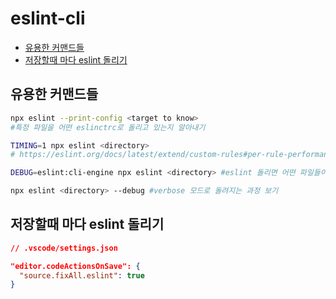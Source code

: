 # eslint-cli

<!-- START doctoc generated TOC please keep comment here to allow auto update -->
<!-- DON'T EDIT THIS SECTION, INSTEAD RE-RUN doctoc TO UPDATE -->

- [유용한 커맨드들](#%EC%9C%A0%EC%9A%A9%ED%95%9C-%EC%BB%A4%EB%A7%A8%EB%93%9C%EB%93%A4)
- [저장할때 마다 eslint 돌리기](#%EC%A0%80%EC%9E%A5%ED%95%A0%EB%95%8C-%EB%A7%88%EB%8B%A4-eslint-%EB%8F%8C%EB%A6%AC%EA%B8%B0)

<!-- END doctoc generated TOC please keep comment here to allow auto update -->

## 유용한 커맨드들

```bash
npx eslint --print-config <target to know> 
#특정 파일을 어떤 eslinctrc로 돌리고 있는지 알아내기

TIMING=1 npx eslint <directory>
# https://eslint.org/docs/latest/extend/custom-rules#per-rule-performance

DEBUG=eslint:cli-engine npx eslint <directory> #eslint 돌리면 어떤 파일들이 돌려지고 있는지 알기

npx eslint <directory> --debug #verbose 모드로 돌려지는 과정 보기
```

## 저장할때 마다 eslint 돌리기

```json
// .vscode/settings.json

"editor.codeActionsOnSave": {
  "source.fixAll.eslint": true
}
```
